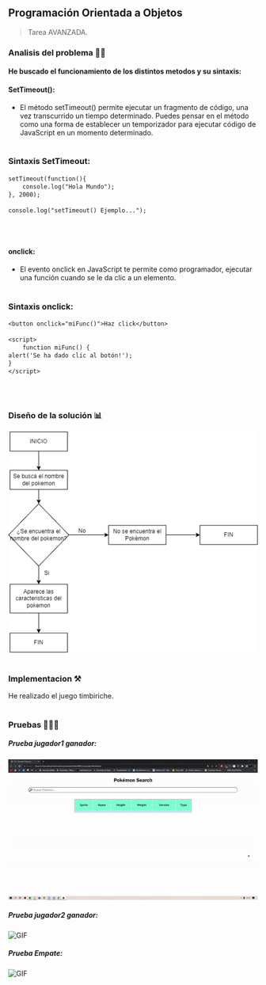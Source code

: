 ## Programación Orientada a Objetos

> Tarea AVANZADA.

### Analisis del problema 👨‍🏫


#### He buscado el funcionamiento de los distintos metodos y su sintaxis: 

#### SetTimeout(): 
+ El método setTimeout() permite ejecutar un fragmento de código, una vez transcurrido un tiempo determinado. Puedes pensar en el método como una forma de establecer un temporizador para ejecutar código de JavaScript en un momento determinado.
<br></br>

### Sintaxis SetTimeout:

    
    setTimeout(function(){
        console.log("Hola Mundo");
    }, 2000);

    console.log("setTimeout() Ejemplo...");
    
<br></br>

#### onclick: 
+ El evento onclick en JavaScript te permite como programador, ejecutar una función cuando se le da clic a un elemento.
<br></br>

### Sintaxis onclick:

    
    <button onclick="miFunc()">Haz click</button>

    <script>
        function miFunc() {
    alert('Se ha dado clic al botón!');
    }
    </script>
    
<br></br>



### Diseño de la solución 📊

![UML](recursos/UML.png)
<br></br>

### Implementacion ⚒

He realizado el juego timbiriche.
<br></br>

### Pruebas 👨🏻‍💻

##### Prueba jugador1 ganador:

![GIF](recursos/prueba1.gif)

##### Prueba jugador2 ganador:

![GIF](recursos/prueba2.gif)

##### Prueba Empate:

![GIF](recursos/prueba3.gif)
